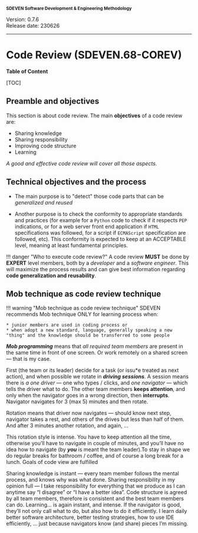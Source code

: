 <small>**SDEVEN Software Development & Engineering Methodology**</small>

Version: 0.7.6<br>
Release date: 230626

***

# Code Review (SDEVEN.68-COREV)

**Table of Content**

[TOC]




## Preamble and objectives

This section is about code review. The main **objectives** of a code review are:

* Sharing knowledge
* Sharing responsibility
* Improving code structure
* Learning

*A good and effective code review will cover all those aspects.*




## Technical objectives and the process

* The main purpose is to "detect" those code parts that can be *generalized and reused*

* Another purpose is to check the conformity to appropriate standards and practices (for example for a `Python` code to check if it respects `PEP` indications, or for a web server front end application if `HTML` specifications was followed, for a script if `ECMAScript` specification are followed, etc). This conformity is expected to keep at an ACCEPTABLE level, meaning at least fundamental principles.

!!! danger "Who to execute code review?"
    A code review **MUST** be done by **EXPERT** level members, both by a _developer_ and a _software engineer_. This will maximize the process results and can give best information regarding **code generalization and reusability**.








## Mob technique as code review technique

!!! warning "Mob technique as code review technique"
    SDEVEN recommends Mob technique ONLY for learning process when:

    * junior members are used in coding process or
    * when adopt a new standard, language, generally speaking a new "thing" and the knowledge should be transferred to some people

***Mob programming*** means that *all required team members* are present in the same time in front of one screen. Or work remotely on a shared screen — that is my case.

First (the team or its leader) decide for a task (or issu*e treated as next action), and when possible we rotate in ***driving sessions***. A session means there is *a one driver* — one who types / clicks, and *one navigator* — which tells the driver what to do. The other team members **keeps attention**, and only when the navigator goes in a wrong direction, then **interrupts**. Navigator navigates for 3 (max 5) minutes and then rotate.

Rotation means that driver now navigates — should know next step, navigator takes a rest, and others of the drives but less than half of them. And after 3 minutes another rotation, and again, …

This rotation style is intense. You have to keep attention all the time, otherwise you’ll have to navigate in couple of minutes, and you’ll have no idea how to navigate (by ***you*** is meant the team leader).To stay in shape we do regular breaks for bathroom / coffee, and of course a long break for a lunch. Goals of code view are fulfilled

Sharing knowledge is instant — every team member follows the mental process, and knows why was what done.
Sharing responsibility in my opinion full — I take responsibility for everything that we produce as I can anytime say “I disagree” or “I have a better idea”.
Code structure is agreed by all team members, therefore is consistent and the best team members can do.
Learning… is again instant, and intense. If the navigator is good, they’ll not only call what to do, but also how to do it efficiently. I learn daily better software architecture, better testing strategies, how to use IDE efficiently, … just because navigators know (and share) pieces I’m missing.



